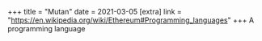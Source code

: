 +++
title = "Mutan"
date = 2021-03-05
[extra]
link = "https://en.wikipedia.org/wiki/Ethereum#Programming_languages"
+++
A programming language

